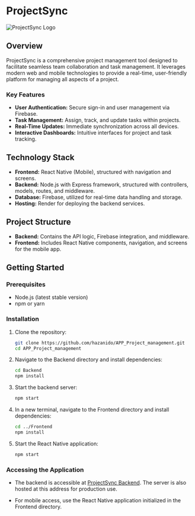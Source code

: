 
# ProjectSync
![ProjectSync Logo](https://app-project-management.onrender.com/logo.png)

## Overview
ProjectSync is a comprehensive project management tool designed to facilitate seamless team collaboration and task management. It leverages modern web and mobile technologies to provide a real-time, user-friendly platform for managing all aspects of a project.

### Key Features
- **User Authentication:** Secure sign-in and user management via Firebase.
- **Task Management:** Assign, track, and update tasks within projects.
- **Real-Time Updates:** Immediate synchronization across all devices.
- **Interactive Dashboards:** Intuitive interfaces for project and task tracking.

## Technology Stack
- **Frontend:** React Native (Mobile), structured with navigation and screens.
- **Backend:** Node.js with Express framework, structured with controllers, models, routes, and middleware.
- **Database:** Firebase, utilized for real-time data handling and storage.
- **Hosting:** Render for deploying the backend services.

## Project Structure
- **Backend:** Contains the API logic, Firebase integration, and middleware.
- **Frontend:** Includes React Native components, navigation, and screens for the mobile app.

## Getting Started

### Prerequisites
- Node.js (latest stable version)
- npm or yarn

### Installation
1. Clone the repository:
   ```bash
   git clone https://github.com/hazanido/APP_Project_management.git
   cd APP_Project_management
   ```

2. Navigate to the Backend directory and install dependencies:
   ```bash
   cd Backend
   npm install
   ```

3. Start the backend server:
   ```bash
   npm start
   ```

4. In a new terminal, navigate to the Frontend directory and install dependencies:
   ```bash
   cd ../Frontend
   npm install
   ```

5. Start the React Native application:
   ```bash
   npm start
   ```

### Accessing the Application
- The backend is accessible at [ProjectSync Backend](https://app-project-management.onrender.com). The server is also hosted at this address for production use.

- For mobile access, use the React Native application initialized in the Frontend directory.

